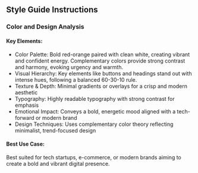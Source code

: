## Style Guide Instructions

### Color and Design Analysis

#### Key Elements:
- Color Palette: Bold red-orange paired with clean white, creating vibrant and confident energy. Complementary colors provide strong contrast and harmony, evoking urgency and warmth.
- Visual Hierarchy: Key elements like buttons and headings stand out with intense hues, following a balanced 60-30-10 rule.
- Texture & Depth: Minimal gradients or overlays for a crisp and modern aesthetic
- Typography: Highly readable typography with strong contrast for emphasis
- Emotional Impact: Conveys a bold, energetic mood aligned with a tech-forward or modern brand
- Design Techniques: Uses complementary color theory reflecting minimalist, trend-focused design

#### Best Use Case:
Best suited for tech startups, e-commerce, or modern brands aiming to create a bold and vibrant digital presence. 